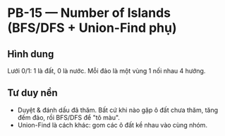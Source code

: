 # PB-15 — Number of Islands (BFS/DFS + Union-Find phụ)

## Hình dung
Lưới 0/1: 1 là đất, 0 là nước. Mỗi đảo là một vùng 1 nối nhau 4 hướng.

## Tư duy nền
- Duyệt & đánh dấu đã thăm. Bất cứ khi nào gặp ô đất chưa thăm, tăng đếm đảo, rồi BFS/DFS để "tô màu".
- Union-Find là cách khác: gom các ô đất kề nhau vào cùng nhóm.
